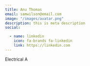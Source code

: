 ```yaml
---
title: Anu Thomas
email: samwilson@email.com
image: "/images/avatar.png"
description: this is meta description
social:

  - name: linkedin
    icon: fa-brands fa-linkedin
    link: https://linkedin.com
---
```


Electrical A

